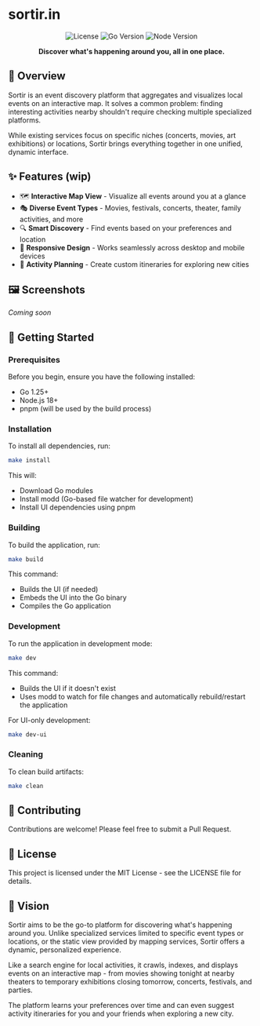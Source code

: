# sortir.in

<div align="center">

![License](https://img.shields.io/badge/license-MIT-blue.svg)
![Go Version](https://img.shields.io/badge/go-1.25%2B-00ADD8.svg)
![Node Version](https://img.shields.io/badge/node-18%2B-brightgreen.svg)

**Discover what's happening around you, all in one place.**

</div>

## 🌟 Overview

Sortir is an event discovery platform that aggregates and visualizes local events on an interactive map. It solves a common problem: finding interesting activities nearby shouldn't require checking multiple specialized platforms.

While existing services focus on specific niches (concerts, movies, art exhibitions) or locations, Sortir brings everything together in one unified, dynamic interface.

## ✨ Features (wip)

- 🗺️ **Interactive Map View** - Visualize all events around you at a glance
- 🎭 **Diverse Event Types** - Movies, festivals, concerts, theater, family activities, and more
- 🔍 **Smart Discovery** - Find events based on your preferences and location
- 📱 **Responsive Design** - Works seamlessly across desktop and mobile devices
- 🧭 **Activity Planning** - Create custom itineraries for exploring new cities

## 🖼️ Screenshots

*Coming soon*

## 🚀 Getting Started

### Prerequisites

Before you begin, ensure you have the following installed:
- Go 1.25+
- Node.js 18+
- pnpm (will be used by the build process)

### Installation

To install all dependencies, run:

```bash
make install
```

This will:
- Download Go modules
- Install modd (Go-based file watcher for development)
- Install UI dependencies using pnpm

### Building

To build the application, run:

```bash
make build
```

This command:
- Builds the UI (if needed)
- Embeds the UI into the Go binary
- Compiles the Go application

### Development

To run the application in development mode:

```bash
make dev
```

This command:
- Builds the UI if it doesn't exist
- Uses modd to watch for file changes and automatically rebuild/restart the application

For UI-only development:

```bash
make dev-ui
```

### Cleaning

To clean build artifacts:

```bash
make clean
```

## 🤝 Contributing

Contributions are welcome! Please feel free to submit a Pull Request.

## 📝 License

This project is licensed under the MIT License - see the LICENSE file for details.

## 🔮 Vision

Sortir aims to be the go-to platform for discovering what's happening around you. Unlike specialized services limited to specific event types or locations, or the static view provided by mapping services, Sortir offers a dynamic, personalized experience.

Like a search engine for local activities, it crawls, indexes, and displays events on an interactive map - from movies showing tonight at nearby theaters to temporary exhibitions closing tomorrow, concerts, festivals, and parties.

The platform learns your preferences over time and can even suggest activity itineraries for you and your friends when exploring a new city.
